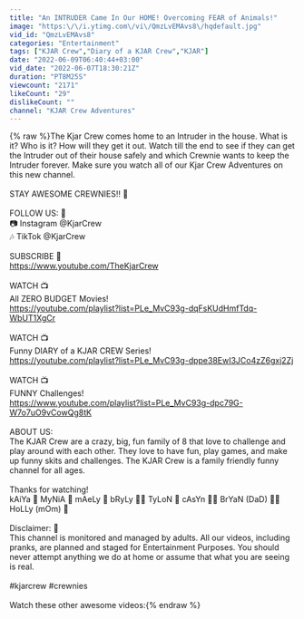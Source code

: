 ```yaml
---
title: "An INTRUDER Came In Our HOME! Overcoming FEAR of Animals!"
image: "https:\/\/i.ytimg.com\/vi\/QmzLvEMAvs8\/hqdefault.jpg"
vid_id: "QmzLvEMAvs8"
categories: "Entertainment"
tags: ["KJAR Crew","Diary of a KJAR Crew","KJAR"]
date: "2022-06-09T06:40:44+03:00"
vid_date: "2022-06-07T18:30:21Z"
duration: "PT8M25S"
viewcount: "2171"
likeCount: "29"
dislikeCount: ""
channel: "KJAR Crew Adventures"
---
```

{% raw %}The Kjar Crew comes home to an Intruder in the house. What is it? Who is it? How will they get it out. Watch till the end to see if they can get the Intruder out of their house safely and which Crewnie wants to keep the Intruder forever. Make sure you watch all of our Kjar Crew Adventures on this new channel. <br /><br />STAY AWESOME CREWNIES!! 🤙  <br /><br />FOLLOW US: 🤗<br />📷 Instagram @KjarCrew<br />🎶 TikTok @KjarCrew<br /><br />SUBSCRIBE 🔔<br /><a rel="nofollow" target="blank" href="https://www.youtube.com/TheKjarCrew">https://www.youtube.com/TheKjarCrew</a><br /><br />WATCH 📺<br />All ZERO BUDGET Movies!<br /><a rel="nofollow" target="blank" href="https://youtube.com/playlist?list=PLe_MvC93g-dqFsKUdHmfTdq-WbUT1XgCr">https://youtube.com/playlist?list=PLe_MvC93g-dqFsKUdHmfTdq-WbUT1XgCr</a><br /><br />WATCH 📺<br />Funny DIARY of a KJAR CREW Series!<br /><a rel="nofollow" target="blank" href="https://youtube.com/playlist?list=PLe_MvC93g-dppe38EwI3JCo4zZ6gxj2Zj">https://youtube.com/playlist?list=PLe_MvC93g-dppe38EwI3JCo4zZ6gxj2Zj</a><br /><br />WATCH 📺<br />FUNNY Challenges!<br /><a rel="nofollow" target="blank" href="https://www.youtube.com/playlist?list=PLe_MvC93g-dpc79G-W7o7uO9vCowQg8tK">https://www.youtube.com/playlist?list=PLe_MvC93g-dpc79G-W7o7uO9vCowQg8tK</a><br /><br />ABOUT US:<br />The KJAR Crew are a crazy, big, fun family of 8 that love to challenge and play around with each other. They love to have fun, play games, and make up funny skits and challenges. The KJAR Crew is a family friendly funny channel for all ages.<br /><br />Thanks for watching!<br />kAiYa 🤱 MyNiA 👶 mAeLy 👧 bRyLy 👱‍♀️ TyLoN 👦 cAsYn 👱‍♂️ BrYaN (DaD) 👨‍🦲 HoLLy (mOm) 👩<br /><br />Disclaimer: 🚫<br />This channel is monitored and managed by adults. All our videos, including pranks, are planned and staged for Entertainment Purposes. You should never attempt anything we do at home or assume that what you are seeing is real.<br /><br />#kjarcrew #crewnies <br /><br />Watch these other awesome videos:{% endraw %}
